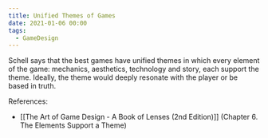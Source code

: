 ```yaml
---
title: Unified Themes of Games
date: 2021-01-06 00:00
tags:
  - GameDesign
---
```


Schell says that the best games have unified themes in which every element of the game: mechanics, aesthetics, technology and story, each support the theme. Ideally, the theme would deeply resonate with the player or be based in truth.

References:

* [[The Art of Game Design - A Book of Lenses (2nd Edition)]] (Chapter 6. The Elements Support a Theme)